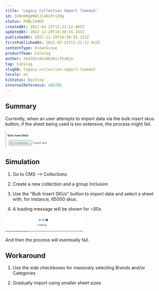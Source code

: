 ```yaml
---
title: 'Legacy Collection Import Timeout'
id: 3sNnbMg00W11l46LPr130g
status: PUBLISHED
createdAt: 2022-02-25T12:21:12.605Z
updatedAt: 2022-12-20T16:30:55.153Z
publishedAt: 2022-12-20T16:30:55.153Z
firstPublishedAt: 2022-02-25T12:21:12.913Z
contentType: knownIssue
productTeam: Catalog
author: 2mXZkbi0oi061KicTExNjo
tag: Catalog
slugEN: legacy-collection-import-timeout
locale: en
kiStatus: Backlog
internalReference: 483785
---
```


## Summary


Currently, when an user attempts to import data via the bulk insert skus button, if the sheet being used is too extensive, the process might fail.

 ![](https://raw.githubusercontent.com/vtexdocs/known-issues/refs/heads/main/docs/en/known-issues/Catalog/legacy-collection-import-timeout_1.png)







##

## Simulation


1) Go to CMS --> Collections

2) Create a new collection and a group Inclusion

3) Use the "Bulk Insert SKUs" button to import data and select a sheet with, for instance, 65000 skus.

4) A loading message will be shown for ~50s

 ![](https://raw.githubusercontent.com/vtexdocs/known-issues/refs/heads/main/docs/en/known-issues/Catalog/legacy-collection-import-timeout_2.png)

And then the process will eventually fail.







##

## Workaround


1) Use the side checkboxes for massively selecting Brands and/or Categories

2) Gradually import using smaller sheet sizes

